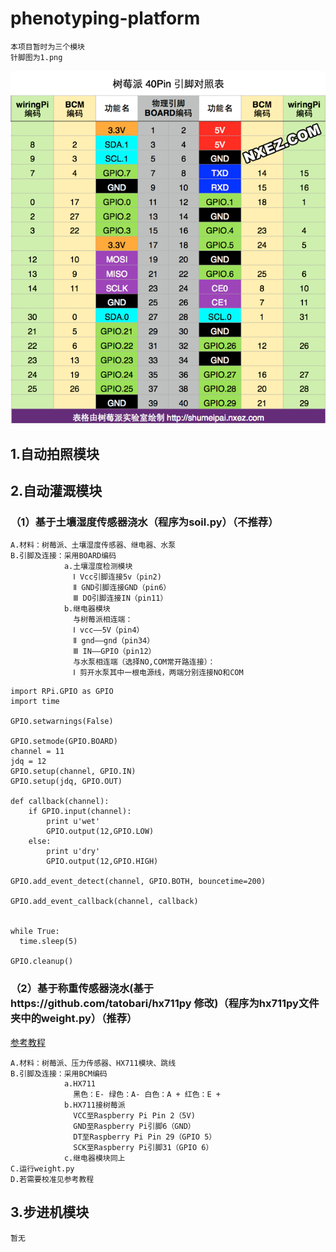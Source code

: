 # phenotyping-platform
    本项目暂时为三个模块
    针脚图为1.png
![针脚图](https://github.com/kirinhcl/phenotyping-platform/blob/main/1.png)
## 1.自动拍照模块



## 2.自动灌溉模块
### （1）基于土壤湿度传感器浇水（程序为soil.py）（不推荐）
    A.材料：树莓派、土壤湿度传感器、继电器、水泵
    B.引脚及连接：采用BOARD编码
                a.土壤湿度检测模块
                  Ⅰ Vcc引脚连接5v（pin2)
                  Ⅱ GND引脚连接GND（pin6）
                  Ⅲ DO引脚连接IN（pin11）
                b.继电器模块
                  与树莓派相连端：
                  Ⅰ vcc——5V（pin4）
                  Ⅱ gnd——gnd（pin34）
                  Ⅲ IN——GPIO（pin12）
                  与水泵相连端（选择NO,COM常开路连接）：
                  Ⅰ 剪开水泵其中一根电源线，两端分别连接NO和COM
```
import RPi.GPIO as GPIO
import time

GPIO.setwarnings(False)

GPIO.setmode(GPIO.BOARD)
channel = 11
jdq = 12
GPIO.setup(channel, GPIO.IN)
GPIO.setup(jdq, GPIO.OUT)

def callback(channel):
    if GPIO.input(channel):
        print u'wet'
        GPIO.output(12,GPIO.LOW)
    else:
        print u'dry'
        GPIO.output(12,GPIO.HIGH)
 
GPIO.add_event_detect(channel, GPIO.BOTH, bouncetime=200)

GPIO.add_event_callback(channel, callback)
 

while True:
  time.sleep(5)

GPIO.cleanup()
```
### （2）基于称重传感器浇水(基于https://github.com/tatobari/hx711py 修改)（程序为hx711py文件夹中的weight.py）（推荐）
[参考教程](https://zhuanlan.zhihu.com/p/132478015)
    
    A.材料：树莓派、压力传感器、HX711模块、跳线
    B.引脚及连接：采用BCM编码
                a.HX711
                  黑色：E- 绿色：A- 白色：A + 红色：E +
                b.HX711接树莓派
                  VCC至Raspberry Pi Pin 2（5V)
                  GND至Raspberry Pi引脚6（GND）
                  DT至Raspberry Pi Pin 29（GPIO 5）
                  SCK至Raspberry Pi引脚31（GPIO 6）
                c.继电器模块同上
    C.运行weight.py
    D.若需要校准见参考教程
        
          
## 3.步进机模块
    暂无
